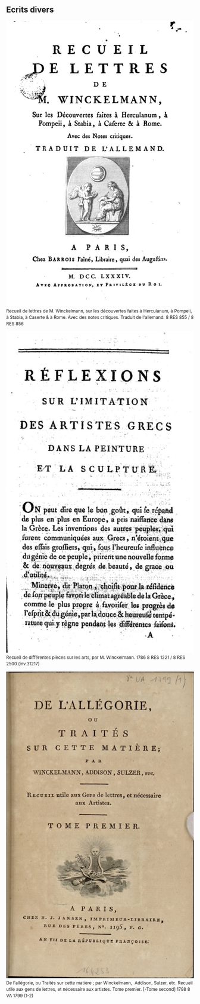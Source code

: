 ## Ecrits divers

[![Foo](/img/doc19/doc19_1.jpg)](./document19.html)
<small style="text-align:center">Recueil de lettres de M. Winckelmann, sur les découvertes faites à Herculanum, à Pompeii, à Stabia, à Caserte & à Rome. Avec des notes critiques. Traduit de l'allemand. 8 RES 855 / 8 RES 856</small>

[![Foo](/img/doc20/doc20_1.jpg)](./document21.html)
<small style="text-align:center">Recueil de différentes pièces sur les arts, par M. Winckelmann. 1786	8 RES 1221 / 8 RES 2500 (inv.31217)</small>

[![Foo](/img/doc21/doc21_1.jpg)](./document21.html)
<small style="text-align:center">De l'allégorie, ou Traités sur cette matière ; par Winckelmann,  Addison, Sulzer, etc. Recueil utile aux gens de lettres, et nécessaire aux artistes. Tome premier. [-Tome second] 1798	8 VA 1799 (1-2)</small>
